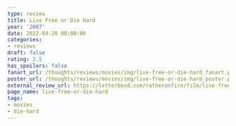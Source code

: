 ```yaml
---
type: review
title: Live Free or Die Hard
year: '2007'
date: 2022-04-20 00:00:00
categories:
- reviews
draft: false
rating: 2.5
has_spoilers: false
fanart_url: /thoughts/reviews/movies/img/live-free-or-die-hard_fanart.png
poster_url: /thoughts/reviews/movies/img/live-free-or-die-hard_poster.png
external_review_url: https://letterboxd.com/ratheronfire/film/live-free-or-die-hard/
page_name: live-free-or-die-hard
tags:
- movies
- die-hard
---
```



